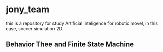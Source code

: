 # jony_team

this is a repository for study Artificial inteligence for robotic movel, in this case, soccer simulation 2D.

## Behavior Thee and Finite State Machine
